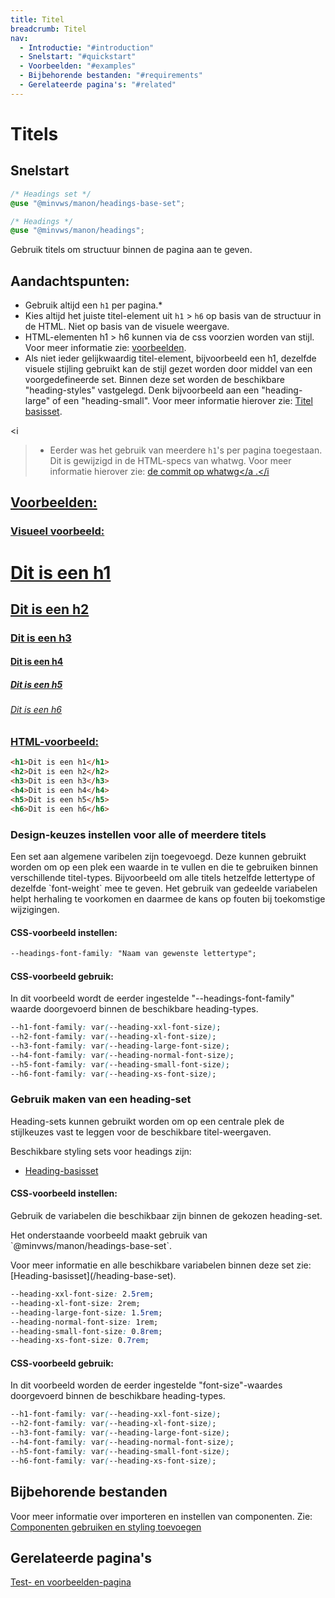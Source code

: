 ```yaml
---
title: Titel
breadcrumb: Titel
nav:
  - Introductie: "#introduction"
  - Snelstart: "#quickstart"
  - Voorbeelden: "#examples"
  - Bijbehorende bestanden: "#requirements"
  - Gerelateerde pagina's: "#related"
---
```


<h1 id="introduction">Titels</h1>

<h2 id="quickstart">Snelstart</h2>

```scss
/* Headings set */
@use "@minvws/manon/headings-base-set";

/* Headings */
@use "@minvws/manon/headings";
```

Gebruik titels om structuur binnen de pagina aan te geven.

<h2 class="heading-normal">Aandachtspunten:</h2>

- Gebruik altijd een `h1` per pagina.*
- Kies altijd het juiste titel-element uit `h1` > `h6` op basis
  van de structuur in de HTML. Niet op basis van de visuele weergave.
- HTML-elementen h1 > h6 kunnen via de css voorzien worden van stijl. Voor meer
  informatie zie: [voorbeelden](#examples).
- Als niet ieder gelijkwaardig titel-element, bijvoorbeeld een h1, dezelfde visuele
  stijling gebruikt kan de stijl gezet worden door middel van een voorgedefineerde set.
  Binnen deze set worden de beschikbare "heading-styles" vastgelegd. Denk bijvoorbeeld
  aan een "heading-large" of een "heading-small". Voor meer informatie hierover zie: [Titel basisset](/heading-base-set).

<i
  >* Eerder was het gebruik van meerdere `h1`'s per pagina toegestaan. Dit is
  gewijzigd in de HTML-specs van whatwg. Voor meer informatie hierover zie:
  <a href="https://github.com/whatwg/html/commit/6682bdeee6fb08f5972bea92064fe250f1b4ec9c"
    >de commit op whatwg</a
  >.</i
>

<h2 id="examples">Voorbeelden:</h2>

### Visueel voorbeeld:

<div class="visual-example">
  <h1>Dit is een h1</h1>
  <h2>Dit is een h2</h2>
  <h3>Dit is een h3</h3>
  <h4>Dit is een h4</h4>
  <h5>Dit is een h5</h5>
  <h6>Dit is een h6</h6>
</div>

### HTML-voorbeeld:

```html
<h1>Dit is een h1</h1>
<h2>Dit is een h2</h2>
<h3>Dit is een h3</h3>
<h4>Dit is een h4</h4>
<h5>Dit is een h5</h5>
<h6>Dit is een h6</h6>
```

<h3 id="headings-variables">Design-keuzes instellen voor alle of meerdere titels</h3>

<p>
  Een set aan algemene varibelen zijn toegevoegd. Deze kunnen gebruikt worden om op een plek
  een waarde in te vullen en die te gebruiken binnen verschillende titel-types. Bijvoorbeeld
  om alle titels hetzelfde lettertype of dezelfde `font-weight` mee te geven. Het
  gebruik van gedeelde variabelen helpt herhaling te voorkomen en daarmee de kans op fouten bij
  toekomstige wijzigingen.
</p>

#### CSS-voorbeeld instellen:

```css
--headings-font-family: "Naam van gewenste lettertype";
```

#### CSS-voorbeeld gebruik:

<p>
  In dit voorbeeld wordt de eerder ingestelde "--headings-font-family" waarde doorgevoerd
  binnen de beschikbare heading-types.
</p>

```css
--h1-font-family: var(--heading-xxl-font-size);
--h2-font-family: var(--heading-xl-font-size);
--h3-font-family: var(--heading-large-font-size);
--h4-font-family: var(--heading-normal-font-size);
--h5-font-family: var(--heading-small-font-size);
--h6-font-family: var(--heading-xs-font-size);
```

### Gebruik maken van een heading-set

<p>
  Heading-sets kunnen gebruikt worden om op een centrale plek de stijlkeuzes vast te leggen
  voor de beschikbare titel-weergaven.
</p>

<p>Beschikbare styling sets voor headings zijn:</p>
<ul>
  <li><a href="heading-base-set">Heading-basisset</a></li>
</ul>

#### CSS-voorbeeld instellen:

<p>Gebruik de variabelen die beschikbaar zijn binnen de gekozen heading-set.</p>
<p>
  Het onderstaande voorbeeld maakt gebruik van `@minvws/manon/headings-base-set`.
</p>

<p>
  Voor meer informatie en alle beschikbare variabelen binnen deze set zie: [Heading-basisset](/heading-base-set).
</p>

```css
--heading-xxl-font-size: 2.5rem;
--heading-xl-font-size: 2rem;
--heading-large-font-size: 1.5rem;
--heading-normal-font-size: 1rem;
--heading-small-font-size: 0.8rem;
--heading-xs-font-size: 0.7rem;
```

#### CSS-voorbeeld gebruik:

<p>
  In dit voorbeeld worden de eerder ingestelde "font-size"-waardes doorgevoerd binnen de
  beschikbare heading-types.
</p>

```css
--h1-font-family: var(--heading-xxl-font-size);
--h2-font-family: var(--heading-xl-font-size);
--h3-font-family: var(--heading-large-font-size);
--h4-font-family: var(--heading-normal-font-size);
--h5-font-family: var(--heading-small-font-size);
--h6-font-family: var(--heading-xs-font-size);
```

<h2 id="requirements">Bijbehorende bestanden</h2>

Voor meer informatie over importeren en instellen van componenten. Zie:
[Componenten gebruiken en styling toevoegen](/documentation/import-styling)

<h2 id="related">Gerelateerde pagina's</h2>

<a href="/components/headings-test">Test- en voorbeelden-pagina</a>